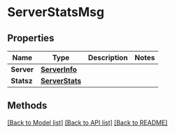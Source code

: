 # ServerStatsMsg

## Properties

Name | Type | Description | Notes
------------ | ------------- | ------------- | -------------
**Server** | [**ServerInfo**](ServerInfo.md) |  | 
**Statsz** | [**ServerStats**](ServerStats.md) |  | 

## Methods


[[Back to Model list]](../README.md#documentation-for-models) [[Back to API list]](../README.md#documentation-for-api-endpoints) [[Back to README]](../README.md)


